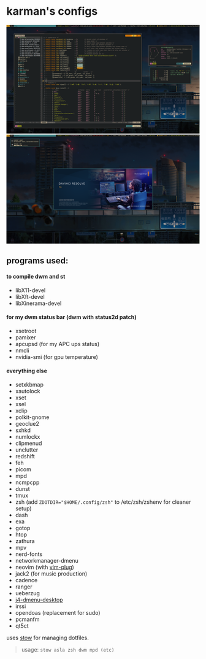karman's configs
=================
![screenshot](screenshots/desktop1.png)
![screenshot](screenshots/desktop2.png)


## programs used:

#### to compile dwm and st
+ libX11-devel
+ libXft-devel
+ libXinerama-devel

#### for my dwm status bar (dwm with status2d patch)
+ xsetroot
+ pamixer
+ apcupsd (for my APC ups status)
+ nmcli
+ nvidia-smi (for gpu temperature)

#### everything else
+ setxkbmap
+ xautolock
+ xset
+ xsel
+ xclip
+ polkit-gnome
+ geoclue2
+ sxhkd
+ numlockx
+ clipmenud
+ unclutter
+ redshift
+ feh
+ picom
+ mpd
+ ncmpcpp
+ dunst
+ tmux
+ zsh (add `ZDOTDIR="$HOME/.config/zsh"` to /etc/zsh/zshenv for cleaner setup)
+ dash
+ exa
+ gotop
+ htop
+ zathura
+ mpv
+ nerd-fonts
+ networkmanager-dmenu
+ neovim (with [vim-plug](https://github.com/junegunn/vim-plug))
+ jack2 (for music production)
+ cadence
+ ranger
+ ueberzug
+ [j4-dmenu-desktop](https://github.com/enkore/j4-dmenu-desktop)
+ irssi
+ opendoas (replacement for sudo)
+ pcmanfm
+ qt5ct

uses [stow](https://www.gnu.org/software/stow/) for managing dotfiles.

> usage: `stow asla zsh dwm mpd (etc)`
